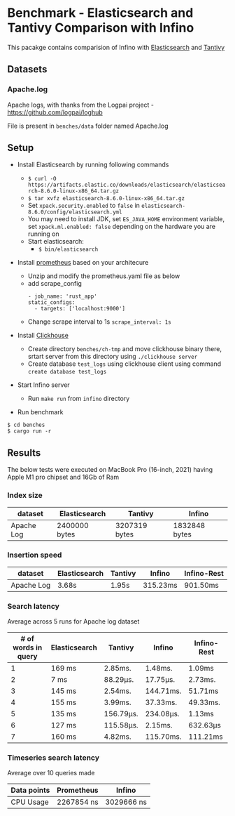# Benchmark - Elasticsearch and Tantivy Comparison with Infino

This pacakge contains comparision of Infino with [Elasticsearch](https://github.com/elastic/elasticsearch-rs) and [Tantivy](https://github.com/quickwit-oss/tantivy)

## Datasets

### Apache.log

Apache logs, with thanks from the Logpai project - https://github.com/logpai/loghub

File is present in `benches/data` folder named Apache.log

## Setup

- Install Elasticsearch by running following commands
  - `$ curl -O https://artifacts.elastic.co/downloads/elasticsearch/elasticsearch-8.6.0-linux-x86_64.tar.gz`
  - `$ tar xvfz elasticsearch-8.6.0-linux-x86_64.tar.gz`
  - Set `xpack.security.enabled` to `false` in `elasticsearch-8.6.0/config/elasticsearch.yml`
  - You may need to install JDK, set `ES_JAVA_HOME` environment variable, set `xpack.ml.enabled: false` depending on 
    the hardware you are running on
  - Start elasticsearch:
    - `$ bin/elasticsearch`
- Install [prometheus](https://prometheus.io/download/) based on your architecure
  - Unzip and modify the prometheus.yaml file as below
  - add scrape_config
    ```
    - job_name: 'rust_app'
    static_configs:
      - targets: ['localhost:9000']
    ```
  - Change scrape interval to 1s `scrape_interval: 1s`
- Install [Clickhouse](https://clickhouse.com/docs/en/install)
  - Create directory `benches/ch-tmp` and move clickhouse binary there, srtart server from this directory using `./clickhouse server`
  - Create database `test_logs` using clickhouse client using command `create database test_logs`
- Start Infino server
  - Run `make run` from `infino` directory

- Run benchmark

```
$ cd benches
$ cargo run -r
```

## Results

The below tests were executed on MacBook Pro (16-inch, 2021) having Apple M1 pro chipset and 16Gb of Ram

### Index size

| dataset    | Elasticsearch | Tantivy       | Infino        |
| ---------- | ------------- | ------------- | ------------- |
| Apache Log | 2400000 bytes | 3207319 bytes | 1832848 bytes |

### Insertion speed

| dataset    | Elasticsearch | Tantivy | Infino   | Infino-Rest |
| ---------- | ------------- | ------- | -------- | ----------- |
| Apache Log | 3.68s         | 1.95s   | 315.23ms | 901.50ms    |

### Search latency

Average across 5 runs for Apache log dataset

| # of words in query | Elasticsearch | Tantivy   | Infino    | Infino-Rest |
| ------------------- | ------------- | --------- | --------- | ----------- |
| 1                   | 169 ms        | 2.85ms.   | 1.48ms.   | 1.09ms      |
| 2                   | 7 ms          | 88.29µs.  | 17.75µs.  | 2.73ms.     |
| 3                   | 145 ms        | 2.54ms.   | 144.71ms. | 51.71ms     |
| 4                   | 155 ms        | 3.99ms.   | 37.33ms.  | 49.33ms.    |
| 5                   | 135 ms        | 156.79µs. | 234.08µs. | 1.13ms      |
| 6                   | 127 ms        | 115.58µs. | 2.15ms.   | 632.63µs    |
| 7                   | 160 ms        | 4.82ms.   | 115.70ms. | 111.21ms    |

### Timeseries search latency

Average over 10 queries made

| Data points | Prometheus | Infino     |
| ----------- | ---------- | ---------- |
| CPU Usage   | 2267854 ns | 3029666 ns |
